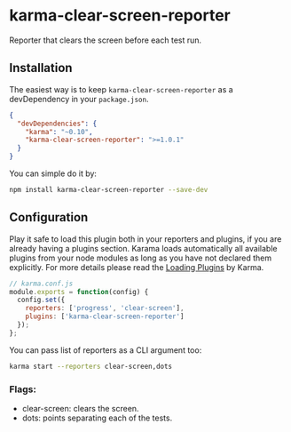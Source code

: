 # karma-clear-screen-reporter

Reporter that clears the screen before each test run.

## Installation

The easiest way is to keep `karma-clear-screen-reporter` as a devDependency in your `package.json`.

```json
{
  "devDependencies": {
    "karma": "~0.10",
    "karma-clear-screen-reporter": ">=1.0.1"
  }
}
```

You can simple do it by:

```bash
npm install karma-clear-screen-reporter --save-dev
```

## Configuration
Play it safe to load this plugin both in your reporters and plugins, if you are already having a plugins section. Karama loads automatically all available plugins from your node modules as long as you have not declared them explicitly. For more details please read the [Loading Plugins](http://karma-runner.github.io/0.13/config/plugins.html) by Karma.

```js
// karma.conf.js
module.exports = function(config) {
  config.set({
    reporters: ['progress', 'clear-screen'],
    plugins: ['karma-clear-screen-reporter']
  });
};
```

You can pass list of reporters as a CLI argument too:

```bash
karma start --reporters clear-screen,dots
```

### **Flags:**

 - clear-screen: clears the screen.
 - dots: points separating each of the tests.

